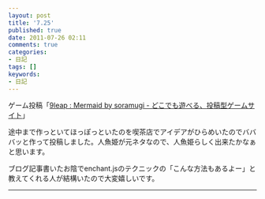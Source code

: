 ```yaml
---
layout: post
title: '7.25'
published: true
date: 2011-07-26 02:11
comments: true
categories:
- 日記
tags: []
keywords:
- 日記
---
```

ゲーム投稿「[9leap : Mermaid by soramugi - どこでも遊べる、投稿型ゲームサイト](http://9leap.net/games/524/ "9leap : Mermaid by soramugi - どこでも遊べる、投稿型ゲームサイト")」

途中まで作っといてほっぽっといたのを喫茶店でアイデアがひらめいたのでバババッと作って投稿しました。人魚姫が元ネタなので、人魚姫らしく出来たかなぁと思います。

ブログ記事書いたお陰でenchant.jsのテクニックの「こんな方法もあるよー」と教えてくれる人が結構いたので大変嬉しいです。

---

